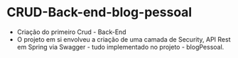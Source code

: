 # CRUD-Back-end-blog-pessoal
- Criação do primeiro Crud - Back-End 
- O projeto em si envolveu a criação de uma camada de Security, API Rest em
Spring via Swagger - tudo implementado no projeto - blogPessoal.

